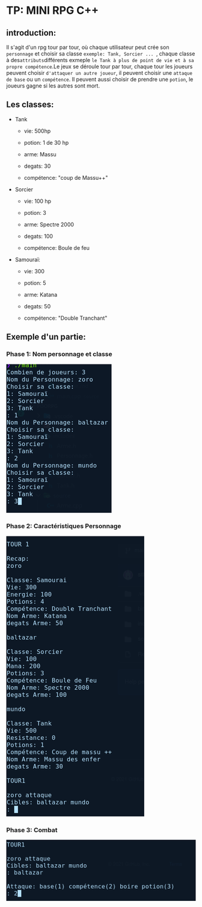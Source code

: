 # TP: MINI RPG C++

## introduction:

Il s'agit d'un rpg tour par tour, où chaque utilisateur peut crée son `personnage` et choisir sa classe `exemple: Tank, Sorcier ... `, chaque classe à des` attributs `différents exmeple `le Tank à plus de point de vie et à sa propre compétence`.Le jeux se déroule tour par tour, chaque tour les joueurs peuvent choisir `d'attaquer un autre joueur`, il peuvent choisir une `attaque de base` ou un `compétence`. Il peuvent aussi choisir de prendre une `potion`, le joueurs gagne si les autres sont mort.

## Les classes:

+ Tank
  
  + vie: 500hp
  
  + potion: 1 de 30 hp
  
  + arme: Massu
  
  + degats: 30
  
  + compétence: "coup de Massu++"

+ Sorcier
  
  + vie: 100 hp
  
  + potion: 3
  
  + arme: Spectre 2000
  
  + degats: 100
  
  + compétence: Boule de feu

+ Samouraï:
  
  + vie: 300
  
  + potion: 5
  
  + arme: Katana
  
  + degats: 50
  
  + compétence: "Double Tranchant"

## Exemple d'un partie:

### Phase 1: Nom personnage et  classe

![Phase 1](./assets/Phase1.png)

### Phase 2: Caractéristiques Personnage

![Phase 2](./assets/Phase2.png)

### Phase 3: Combat

![phase 3](./assets/Phase3.png)